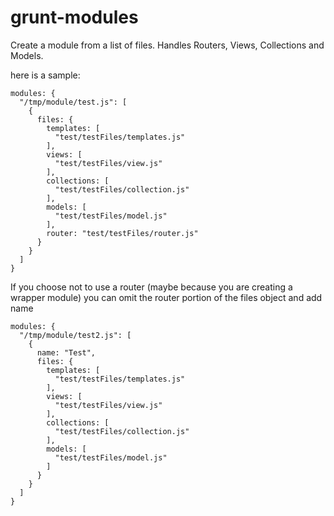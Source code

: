 grunt-modules
=============

Create a module from a list of files.  Handles Routers, Views, Collections and Models.

here is a sample:

    modules: {
      "/tmp/module/test.js": [
        {
          files: {
            templates: [
              "test/testFiles/templates.js"
            ],
            views: [
              "test/testFiles/view.js"
            ],
            collections: [
              "test/testFiles/collection.js"
            ],
            models: [
              "test/testFiles/model.js"
            ],
            router: "test/testFiles/router.js"
          }
        }
      ]
    }

If you choose not to use a router (maybe because you are creating a wrapper module) you can omit the router portion of the files object and add name

    modules: {
      "/tmp/module/test2.js": [
        {
          name: "Test",
          files: {
            templates: [
              "test/testFiles/templates.js"
            ],
            views: [
              "test/testFiles/view.js"
            ],
            collections: [
              "test/testFiles/collection.js"
            ],
            models: [
              "test/testFiles/model.js"
            ]
          }
        }
      ]
    }